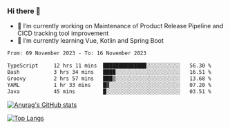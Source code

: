 ### Hi there 👋

- 🔭 I’m currently working on Maintenance of Product Release Pipeline and CICD tracking tool improvement
- 🌱 I’m currently learning Vue, Kotlin and Spring Boot

<!--START_SECTION:waka-->

```txt
From: 09 November 2023 - To: 16 November 2023

TypeScript     12 hrs 11 mins  ██████████████░░░░░░░░░░░   56.30 %
Bash           3 hrs 34 mins   ████░░░░░░░░░░░░░░░░░░░░░   16.51 %
Groovy         2 hrs 57 mins   ███▒░░░░░░░░░░░░░░░░░░░░░   13.68 %
YAML           1 hr 33 mins    █▓░░░░░░░░░░░░░░░░░░░░░░░   07.20 %
Java           45 mins         █░░░░░░░░░░░░░░░░░░░░░░░░   03.51 %
```

<!--END_SECTION:waka-->

[![Anurag's GitHub stats](https://github-readme-stats.vercel.app/api?username=yunhao981&show_icons=true&theme=solarized-dark)](https://github.com/anuraghazra/github-readme-stats)

[![Top Langs](https://github-readme-stats.vercel.app/api/top-langs/?username=yunhao981&theme=solarized-dark&layout=compact)](https://github.com/anuraghazra/github-readme-stats)

<!--
**yunhao981/yunhao981** is a ✨ _special_ ✨ repository because its `README.md` (this file) appears on your GitHub profile.

Here are some ideas to get you started:

- 🔭 I’m currently working on Maintenance of Release Pipeline and CICD tracking tool improvement
- 🌱 I’m currently learning Vue, Kotlin and Spring Boot
- 👯 I’m looking to collaborate on ...
- 🤔 I’m looking for help with ...
- 💬 Ask me about ...
- 📫 How to reach me: ...
- 😄 Pronouns: ...
- ⚡ Fun fact: ...
-->


